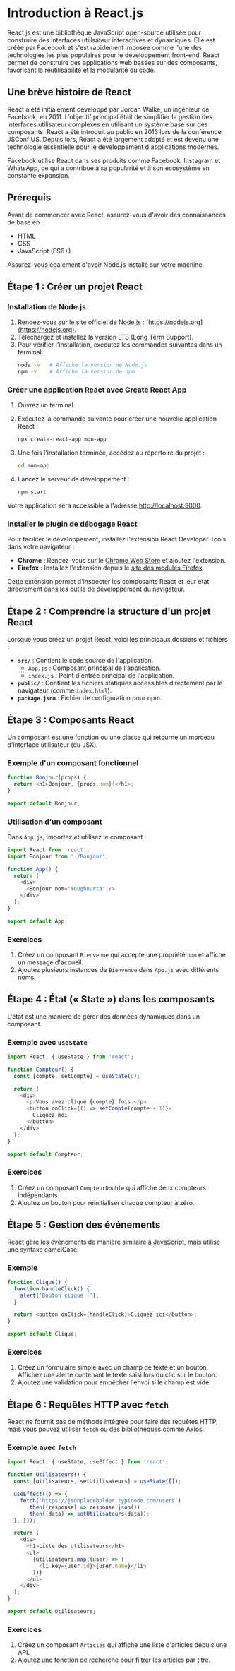 # Introduction à React.js

React.js est une bibliothèque JavaScript open-source utilisée pour construire des interfaces utilisateur interactives et dynamiques. Elle est créée par Facebook et s'est rapidement imposée comme l'une des technologies les plus populaires pour le développement front-end. React permet de construire des applications web basées sur des composants, favorisant la réutilisabilité et la modularité du code.

## Une brève histoire de React

React a été initialement développé par Jordan Walke, un ingénieur de Facebook, en 2011. L'objectif principal était de simplifier la gestion des interfaces utilisateur complexes en utilisant un système basé sur des composants. React a été introduit au public en 2013 lors de la conférence JSConf US. Depuis lors, React a été largement adopté et est devenu une technologie essentielle pour le développement d'applications modernes.

Facebook utilise React dans ses produits comme Facebook, Instagram et WhatsApp, ce qui a contribué à sa popularité et à son écosystème en constante expansion.

## Prérequis

Avant de commencer avec React, assurez-vous d'avoir des connaissances de base en :

- HTML
- CSS
- JavaScript (ES6+)

Assurez-vous également d'avoir Node.js installé sur votre machine.

## Étape 1 : Créer un projet React

### Installation de Node.js

1. Rendez-vous sur le site officiel de Node.js : [https://nodejs.org](https://nodejs.org).
2. Téléchargez et installez la version LTS (Long Term Support).
3. Pour vérifier l'installation, exécutez les commandes suivantes dans un terminal :
   ```bash
   node -v   # Affiche la version de Node.js
   npm -v    # Affiche la version de npm
   ```

### Créer une application React avec Create React App

1. Ouvrez un terminal.

2. Exécutez la commande suivante pour créer une nouvelle application React :

   ```bash
   npx create-react-app mon-app
   ```

3. Une fois l'installation terminée, accédez au répertoire du projet :

   ```bash
   cd mon-app
   ```

4. Lancez le serveur de développement :

   ```bash
   npm start
   ```

Votre application sera accessible à l'adresse [http://localhost:3000](http://localhost:3000).

### Installer le plugin de débogage React

Pour faciliter le développement, installez l'extension React Developer Tools dans votre navigateur :

- **Chrome** : Rendez-vous sur le [Chrome Web Store](https://chrome.google.com/webstore/detail/react-developer-tools/fmkadmapgofadopljbjfkapdkoienihi) et ajoutez l'extension.
- **Firefox** : Installez l'extension depuis le [site des modules Firefox](https://addons.mozilla.org/fr/firefox/addon/react-devtools/).

Cette extension permet d'inspecter les composants React et leur état directement dans les outils de développement du navigateur.

## Étape 2 : Comprendre la structure d'un projet React

Lorsque vous créez un projet React, voici les principaux dossiers et fichiers :

- **`src/`** : Contient le code source de l'application.
  - `App.js` : Composant principal de l'application.
  - `index.js` : Point d'entrée principal de l'application.
- **`public/`** : Contient les fichiers statiques accessibles directement par le navigateur (comme `index.html`).
- **`package.json`** : Fichier de configuration pour npm.

## Étape 3 : Composants React

Un composant est une fonction ou une classe qui retourne un morceau d'interface utilisateur (du JSX).

### Exemple d'un composant fonctionnel

```javascript
function Bonjour(props) {
  return <h1>Bonjour, {props.nom}!</h1>;
}

export default Bonjour;
```

### Utilisation d'un composant

Dans `App.js`, importez et utilisez le composant :

```javascript
import React from 'react';
import Bonjour from './Bonjour';

function App() {
  return (
    <div>
      <Bonjour nom="Youghourta" />
    </div>
  );
}

export default App;
```

### Exercices

1. Créez un composant `Bienvenue` qui accepte une propriété `nom` et affiche un message d'accueil.
2. Ajoutez plusieurs instances de `Bienvenue` dans `App.js` avec différents noms.

## Étape 4 : État (« State ») dans les composants

L'état est une manière de gérer des données dynamiques dans un composant.

### Exemple avec `useState`

```javascript
import React, { useState } from 'react';

function Compteur() {
  const [compte, setCompte] = useState(0);

  return (
    <div>
      <p>Vous avez cliqué {compte} fois.</p>
      <button onClick={() => setCompte(compte + 1)}>
        Cliquez-moi
      </button>
    </div>
  );
}

export default Compteur;
```

### Exercices

1. Créez un composant `CompteurDouble` qui affiche deux compteurs indépendants.
2. Ajoutez un bouton pour réinitialiser chaque compteur à zéro.

## Étape 5 : Gestion des événements

React gère les événements de manière similaire à JavaScript, mais utilise une syntaxe camelCase.

### Exemple

```javascript
function Clique() {
  function handleClick() {
    alert('Bouton cliqué !');
  }

  return <button onClick={handleClick}>Cliquez ici</button>;
}

export default Clique;
```

### Exercices

1. Créez un formulaire simple avec un champ de texte et un bouton. Affichez une alerte contenant le texte saisi lors du clic sur le bouton.
2. Ajoutez une validation pour empêcher l'envoi si le champ est vide.

## Étape 6 : Requêtes HTTP avec `fetch`

React ne fournit pas de méthode intégrée pour faire des requêtes HTTP, mais vous pouvez utiliser `fetch` ou des bibliothèques comme Axios.

### Exemple avec `fetch`

```javascript
import React, { useState, useEffect } from 'react';

function Utilisateurs() {
  const [utilisateurs, setUtilisateurs] = useState([]);

  useEffect(() => {
    fetch('https://jsonplaceholder.typicode.com/users')
      .then((response) => response.json())
      .then((data) => setUtilisateurs(data));
  }, []);

  return (
    <div>
      <h1>Liste des utilisateurs</h1>
      <ul>
        {utilisateurs.map((user) => (
          <li key={user.id}>{user.name}</li>
        ))}
      </ul>
    </div>
  );
}

export default Utilisateurs;
```

### Exercices

1. Créez un composant `Articles` qui affiche une liste d'articles depuis une API.
2. Ajoutez une fonction de recherche pour filtrer les articles par titre.


